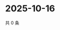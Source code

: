 # 2025-10-16

共 0 条

<!-- BEGIN ZHIHUQUESTIONS -->
<!-- 最后更新时间 Thu Oct 16 2025 14:17:52 GMT+0800 (China Standard Time) -->

<!-- END ZHIHUQUESTIONS -->
